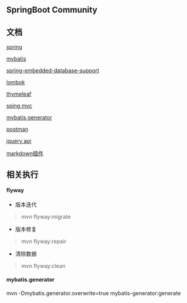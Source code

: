 ## SpringBoot Community

## 文档
[spring](https://spring.io/guides)

[mybatis](http://www.mybatis.org/spring-boot-starter/mybatis-spring-boot-autoconfigure/index.html)

[spring-embedded-database-support](https://docs.spring.io/spring-boot/docs/2.0.0.RC1/reference/htmlsingle/#boot-features-embedded-database-support)

[lombok](https://projectlombok.org/features/all)

[thymeleaf](https://www.thymeleaf.org/doc/tutorials/3.0/usingthymeleaf.html)

[sping mvc](https://docs.spring.io/spring/docs/current/spring-framework-reference/web.html)

[mybatis generator](http://www.mybatis.org/generator/)

[postman](https://chrome.google.com/webstore/detail/tabbed-postman-rest-clien/coohjcphdfgbiolnekdpbcijmhambjff)

[jquery api](https://api.jquery.com/jQuery.post/)

[markdown插件](https://pandao.github.io/editor.md/index.html)

## 相关执行

#### flyway
* 版本迭代

> mvn flyway:migrate

* 版本修复

> mvn flyway:repair

* 清除数据

> mvn flyway:clean



#### mybatis.generator
mvn -Dmybatis.generator.overwrite=true mybatis-generator:generate







